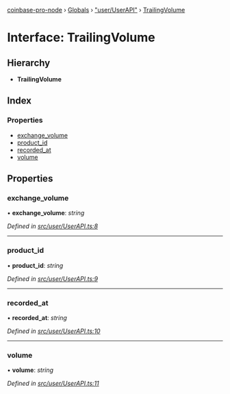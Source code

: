 [coinbase-pro-node](../README.md) › [Globals](../globals.md) › ["user/UserAPI"](../modules/_user_userapi_.md) › [TrailingVolume](_user_userapi_.trailingvolume.md)

# Interface: TrailingVolume

## Hierarchy

- **TrailingVolume**

## Index

### Properties

- [exchange_volume](_user_userapi_.trailingvolume.md#exchange_volume)
- [product_id](_user_userapi_.trailingvolume.md#product_id)
- [recorded_at](_user_userapi_.trailingvolume.md#recorded_at)
- [volume](_user_userapi_.trailingvolume.md#volume)

## Properties

### exchange_volume

• **exchange_volume**: _string_

_Defined in [src/user/UserAPI.ts:8](https://github.com/bennyn/coinbase-pro-node/blob/c83e588/src/user/UserAPI.ts#L8)_

---

### product_id

• **product_id**: _string_

_Defined in [src/user/UserAPI.ts:9](https://github.com/bennyn/coinbase-pro-node/blob/c83e588/src/user/UserAPI.ts#L9)_

---

### recorded_at

• **recorded_at**: _string_

_Defined in [src/user/UserAPI.ts:10](https://github.com/bennyn/coinbase-pro-node/blob/c83e588/src/user/UserAPI.ts#L10)_

---

### volume

• **volume**: _string_

_Defined in [src/user/UserAPI.ts:11](https://github.com/bennyn/coinbase-pro-node/blob/c83e588/src/user/UserAPI.ts#L11)_
